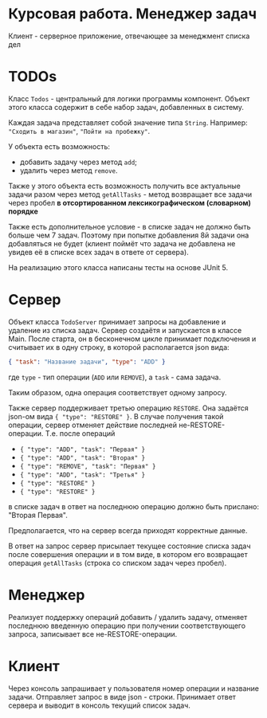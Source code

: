 # Курсовая работа. Менеджер задач

Клиент - серверное приложение, отвечающее за менеджмент списка дел

# TODOs
Класс `Todos` - центральный для логики программы компонент. Объект этого класса содержит в себе набор задач, добавленных в систему. 

Каждая задача представляет собой значение типа `String`. Например: `"Сходить в магазин"`, `"Пойти на пробежку"`. 

У объекта есть возможность:
- добавить задачу через метод `add`;
- удалить через метод `remove`. 

Также у этого объекта есть возможность получить все актуальные задачи разом через метод `getAllTasks` - метод возвращает все задачи через пробел **в отсортированном лексикографическом (словарном) порядке**

Также есть дополнительное условие - в списке задач не должно быть больше чем 7 задач. Поэтому при попытке добавления 8й задачи она добавляться не будет (клиент поймёт что задача не добавлена не увидев её в списке всех задач в ответе от сервера).

На реализацию этого класса написаны тесты на основе JUnit 5.

# Сервер
Объект класса `TodoServer` принимает запросы на добавление и удаление  из списка задач. Сервер создаётя и запускается в классе Main. После старта, он в бесконечном цикле принимает подключения и считывает их в одну строку, в которой располагается json вида:
```json
{ "task": "Название задачи", "type": "ADD" }
```
где `type` - тип операции (`ADD` или `REMOVE`), а `task` - сама задача.

Таким образом, одна операция соответствует одному запросу.

Также сервер поддерживает третью операцию `RESTORE`. Она задаётся json-ом вида `{ "type": "RESTORE" }`.
В случае получения такой операции, сервер отменяет действие последней не-RESTORE-операции.
Т.е. после операций
* `{ "type": "ADD", "task": "Первая" }`
* `{ "type": "ADD", "task": "Вторая" }`
* `{ "type": "REMOVE", "task": "Первая" }`
* `{ "type": "ADD", "task": "Третья" }`
* `{ "type": "RESTORE" }`
* `{ "type": "RESTORE" }`

в списке задач в ответ на последнюю операцию должно быть прислано: "Вторая Первая".

Предполагается, что на сервер всегда приходят корректные данные.

В ответ на запрос сервер присылает текущее состояние списка задач после совершения операции и в том виде, в котором его возвращает операция `getAllTasks` (строка со списком задач через пробел).

# Менеджер
Реализует поддержку операций добавить / удалить задачу, отменяет последнюю введенную операцию при получении соответствующего запроса, записывает все не-RESTORE-операции. 

# Клиент
Через консоль запрашивает у пользователя номер операции и название задачи. Отправляет запрос в виде json - строки. Принимает ответ сервера и выводит в консоль текущий список задач. 

